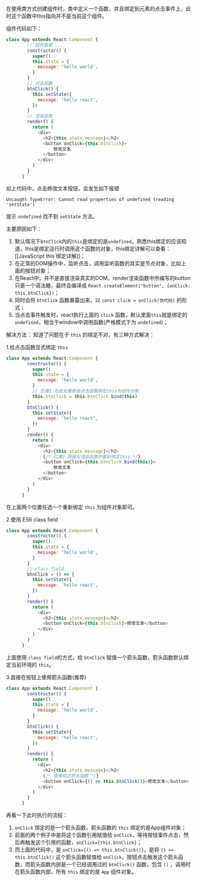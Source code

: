 在使用类方式创建组件时，类中定义一个函数，并且绑定到元素的点击事件上，此时这个函数中this指向并不是当前这个组件。

组件代码如下：
```js
class App extends React.Component {
        // 组件数据
        constructor() {
          super()
          this.state = {
            message: 'hello world',
          }
        }
        // 点击函数
        btnClick() {
          this.setState({
            message: 'hello react',
          })
        }
		// 渲染函数
        render() {
          return (
            <div>
              <h2>{this.state.message}</h2>
              <button onClick={this.btnClick}>
	              修改文本
              </button>
            </div>
          )
        }
      }
```

如上代码中，点击修改文本按钮，会发生如下报错

`Uncaught TypeError: Cannot read properties of undefined (reading 'setState')`

提示 `undefined` 找不到 `setState` 方法。

主要原因如下：

1. 默认情况下`btnClick`内的`this`是绑定的是`undefined`，熟悉this绑定的应该知道，this是绑定运行时调用这个函数的对象，this绑定详解可以查看：[[JavaScript this 绑定详解]]；
2. 在正常的DOM操作中，监听点击，调用监听函数的其实是节点对象，比如上面的按钮对象；
3. 在React中，并不是直接渲染真实的DOM，render渲染函数中所编写的button只是一个语法糖，最终会编译成 `React.createElement("button", {onClick: this.btnClick})`；
4. 同时会将 `btnClick` 函数暴露出来，以 `const click = onClick(伪代码)` 的形式；
5. 当点击事件触发时，react执行上面的 `click` 函数，默认里面`this`就是绑定的`undefined`，相当于window中调用函数(严格模式下为 `undefined`)；

解决方法：
知道了问题在于 `this` 的绑定不对，有三种方式解决：

1.给点击函数显式绑定 `this`

```js
class App extends React.Component {
        constructor() {
          super()
          this.state = {
            message: 'hello world',
          }
          // 位置1.在此处重新给点击函数绑定this为组件对象
          this.btnClick = this.btnClick.bind(this)
        }
        btnClick() {
          this.setState({
            message: 'hello react',
          })
        }
        render() {
          return (
            <div>
              <h2>{this.state.message}</h2>
              {/* 位置2.直接在渲染函数中重新绑定this */}
              <button onClick={this.btnClick.bind(this)}>
	              修改文本
              </button>
            </div>
          )
        }
      }
```

在上面两个位置任选一个重新绑定 `this` 为组件对象即可。

2.使用 ES6 class field

```js
class App extends React.Component {
        constructor() {
          super()
          this.state = {
            message: 'hello world',
          }
        }
        // class field
        btnClick = () => {
          this.setState({
            message: 'hello react',
          })
        }
        render() {
          return (
            <div>
              <h2>{this.state.message}</h2>
              <button onClick={this.btnClick}>修改文本</button>
            </div>
          )
        }
      }
```

上面使用 `class field`的方式，给 `btnClick` 赋值一个箭头函数，箭头函数默认绑定当前环境的 `this`。

3.直接在按钮上使用箭头函数(推荐)

```js
class App extends React.Component {
        constructor() {
          super()
          this.state = {
            message: 'hello world',
          }
        }
        btnClick() {
          this.setState({
            message: 'hello react',
          })
        }
        render() {
          return (
            <div>
              <h2>{this.state.message}</h2>
              {/* 直接绑定箭头函数 */}
              <button onClick={() => this.btnClick()}>修改文本</button>
            </div>
          )
        }
      }
```

再看一下此时执行的流程：
1.  `onClick` 绑定的是一个箭头函数，箭头函数的 `this` 绑定的是App组件对象；
2. 前面的两个例子中是将这个函数引用赋值给 `onClick`，等待按钮事件点击，然后再触发这个引用的函数，`onClick={this.btnClick}`；
3. 而上面的代码中，是 `onClick={() => this.btnClick()}`，是将 `() => this.btnClick()` 这个箭头函数赋值给 `onClick`，按钮点击触发这个箭头函数，而箭头函数内部是一个已经调用过的 `btnClick()` 函数，包含 `()` ，调用时在箭头函数内部，所有 `this` 绑定的是 `App` 组件对象。